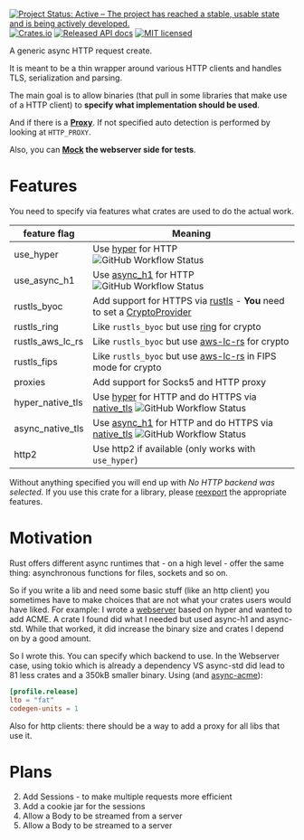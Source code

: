 [![Project Status: Active – The project has reached a stable, usable state and is being actively developed.](https://www.repostatus.org/badges/latest/active.svg)](https://www.repostatus.org/#active)
[![Crates.io][crates-badge]][crates-url]
[![Released API docs](https://docs.rs/generic-async-http-client/badge.svg)](https://docs.rs/generic-async-http-client)
[![MIT licensed][mit-badge]][mit-url]

[crates-badge]: https://img.shields.io/crates/v/generic-async-http-client.svg
[crates-url]: https://crates.io/crates/generic-async-http-client
[mit-badge]: https://img.shields.io/badge/license-MIT-blue.svg
[mit-url]: https://github.com/User65k/generic-async-http-client/blob/master/LICENSE

A generic async HTTP request create.

It is meant to be a thin wrapper around various HTTP clients
and handles TLS, serialization and parsing.

The main goal is to allow binaries (that pull in some libraries that make use of a HTTP client)
to **specify what implementation should be used**.

And if there is a [**Proxy**](https://docs.rs/generic-async-http-client/0.6.2/generic_async_http_client/proxy/index.html). If not specified auto detection is performed by looking at `HTTP_PROXY`.

Also, you can **[Mock](https://docs.rs/generic-async-http-client/0.7.0/generic_async_http_client/struct.Mock.html) the webserver side for tests**.

# Features
You need to specify via features what crates are used to do the actual work.

|feature flag|Meaning|
|---|---|
|use_hyper|Use [hyper](https://crates.io/crates/hyper) for HTTP ![GitHub Workflow Status](https://img.shields.io/github/actions/workflow/status/User65k/generic-async-http-client/test_hyper_rustls.yml)|
|use_async_h1|Use [async_h1](https://crates.io/crates/async_h1) for HTTP ![GitHub Workflow Status](https://img.shields.io/github/actions/workflow/status/User65k/generic-async-http-client/test_async_std_rustls.yml)|
|rustls_byoc|Add support for HTTPS via [rustls](https://crates.io/crates/rustls) - **You** need to set a [CryptoProvider](https://docs.rs/rustls/latest/rustls/crypto/struct.CryptoProvider.html#using-the-per-process-default-cryptoprovider)|
|rustls_ring|Like `rustls_byoc` but use [ring](https://crates.io/crates/ring) for crypto|
|rustls_aws_lc_rs|Like `rustls_byoc` but use [aws-lc-rs](https://crates.io/crates/aws-lc-rs) for crypto|
|rustls_fips|Like `rustls_byoc` but use [aws-lc-rs](https://crates.io/crates/aws-lc-rs) in FIPS mode for crypto|
|proxies|Add support for Socks5 and HTTP proxy|
|hyper_native_tls|Use [hyper](https://crates.io/crates/hyper) for HTTP and do HTTPS via [native_tls](https://crates.io/crates/native_tls)  ![GitHub Workflow Status](https://img.shields.io/github/actions/workflow/status/User65k/generic-async-http-client/test_hyper_nativetls.yml)|
|async_native_tls|Use [async_h1](https://crates.io/crates/async_h1) for HTTP and do HTTPS via [native_tls](https://crates.io/crates/native_tls)  ![GitHub Workflow Status](https://img.shields.io/github/actions/workflow/status/User65k/generic-async-http-client/test_async_std_nativetls.yml)|
|http2|Use http2 if available (only works with `use_hyper`)|

Without anything specified you will end up with *No HTTP backend was selected*.
If you use this crate for a library, please [reexport](https://doc.rust-lang.org/cargo/reference/features.html#dependency-features) the appropriate features.

# Motivation

Rust offers different async runtimes that - on a high level - offer the same thing: asynchronous functions for files, sockets and so on.

So if you write a lib and need some basic stuff (like an http client) you sometimes have to make choices that are not what your crates users would have liked.
For example:
I wrote a [webserver](https://github.com/User65k/flash_rust_ws) based on hyper and wanted to add ACME.
A crate I found did what I needed but used async-h1 and async-std. While that worked, it did increase the binary size and crates I depend on by a good amount.

So I wrote this. You can specify which backend to use.
In the Webserver case, using tokio which is already a dependency VS async-std did lead to 81 less crates and a 350kB smaller binary.
Using (and [async-acme](https://crates.io/crates/async-acme)):
```toml
[profile.release]
lto = "fat"
codegen-units = 1
```

Also for http clients: there should be a way to add a proxy for all libs that use it.

# Plans

2. Add Sessions - to make multiple requests more efficient
3. Add a cookie jar for the sessions
4. Allow a Body to be streamed from a server
5. Allow a Body to be streamed to a server
